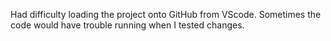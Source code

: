 Had difficulty loading the project onto GitHub from VScode.
Sometimes the code would have trouble running when I tested changes.
